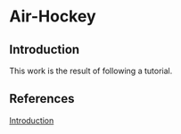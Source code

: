 # Air-Hockey

## Introduction

This work is the result of following a tutorial.

## References

[Introduction](https://youtu.be/ZlAMVEVHkuI)
